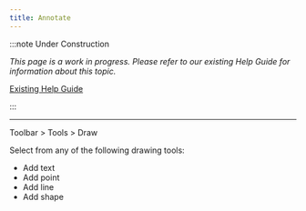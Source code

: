 ```yaml
---
title: Annotate
---
```


:::note Under Construction

*This page is a work in progress. Please refer to our existing Help Guide for information about this topic.*

[Existing Help Guide](https://help.pozi.com/search?query=annotate)

:::

---

Toolbar > Tools > Draw

Select from any of the following drawing tools:

* Add text
* Add point
* Add line
* Add shape
